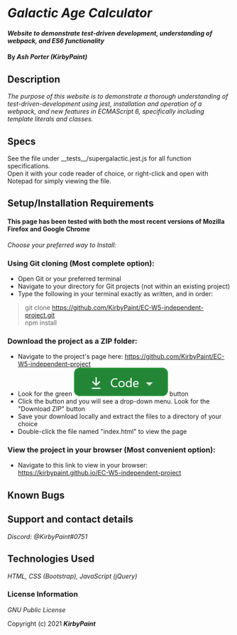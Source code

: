 # _Galactic Age Calculator_

#### _Website to demonstrate test-driven development, understanding of webpack, and ES6 functionality_

#### By _**Ash Porter (KirbyPaint)**_

## Description

_The purpose of this website is to demonstrate a thorough understanding of test-driven-development using jest, installation and operation of a webpack, and new features in ECMAScript 6, specifically including template literals and classes._

## Specs
See the file under \_\_tests\_\_/supergalactic.jest.js for all function specifications.  
Open it with your code reader of choice, or right-click and open with Notepad for simply viewing the file.


## Setup/Installation Requirements

#### This page has been tested with both the most recent versions of Mozilla Firefox and Google Chrome

_Choose your preferred way to Install:_

### Using Git cloning (Most complete option):
* Open Git or your preferred terminal
* Navigate to your directory for Git projects (not within an existing project)
* Type the following in your terminal exactly as written, and in order: 

> git clone https://github.com/KirbyPaint/EC-W5-independent-project.git  
> npm install

### Download the project as a ZIP folder:
* Navigate to the project's page here: https://github.com/KirbyPaint/EC-W5-independent-project
* Look for the green  ![code button](assets\images\code.PNG?raw=true "code button")  button
* Click the button and you will see a drop-down menu. Look for the "Download ZIP" button
* Save your download locally and extract the files to a directory of your choice
* Double-click the file named "index.html" to view the page

### View the project in your browser (Most convenient option):
* Navigate to this link to view in your browser: https://kirbypaint.github.io/EC-W5-independent-project

## Known Bugs

## Support and contact details

_Discord: @KirbyPaint#0751_

## Technologies Used

_HTML, CSS (Bootstrap), JavaScript (jQuery)_

### License Information

_GNU Public License_

Copyright (c) 2021 **_KirbyPaint_**